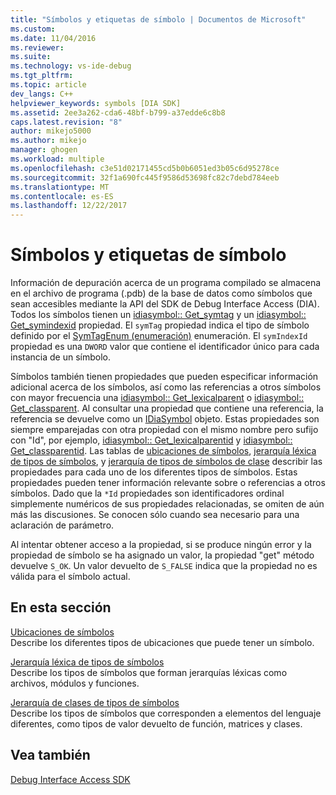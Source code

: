 ```yaml
---
title: "Símbolos y etiquetas de símbolo | Documentos de Microsoft"
ms.custom: 
ms.date: 11/04/2016
ms.reviewer: 
ms.suite: 
ms.technology: vs-ide-debug
ms.tgt_pltfrm: 
ms.topic: article
dev_langs: C++
helpviewer_keywords: symbols [DIA SDK]
ms.assetid: 2ee3a262-cda6-48bf-b799-a37edde6c8b8
caps.latest.revision: "8"
author: mikejo5000
ms.author: mikejo
manager: ghogen
ms.workload: multiple
ms.openlocfilehash: c3e51d02171455cd5b0b6051ed3b05c6d95278ce
ms.sourcegitcommit: 32f1a690fc445f9586d53698fc82c7debd784eeb
ms.translationtype: MT
ms.contentlocale: es-ES
ms.lasthandoff: 12/22/2017
---
```

# <a name="symbols-and-symbol-tags"></a>Símbolos y etiquetas de símbolo
Información de depuración acerca de un programa compilado se almacena en el archivo de programa (.pdb) de la base de datos como símbolos que sean accesibles mediante la API del SDK de Debug Interface Access (DIA). Todos los símbolos tienen un [idiasymbol:: Get_symtag](../../debugger/debug-interface-access/idiasymbol-get-symtag.md) y un [idiasymbol:: Get_symindexid](../../debugger/debug-interface-access/idiasymbol-get-symindexid.md) propiedad. El `symTag` propiedad indica el tipo de símbolo definido por el [SymTagEnum (enumeración)](../../debugger/debug-interface-access/symtagenum.md) enumeración. El `symIndexId` propiedad es una `DWORD` valor que contiene el identificador único para cada instancia de un símbolo.  
  
 Símbolos también tienen propiedades que pueden especificar información adicional acerca de los símbolos, así como las referencias a otros símbolos con mayor frecuencia una [idiasymbol:: Get_lexicalparent](../../debugger/debug-interface-access/idiasymbol-get-lexicalparent.md) o [idiasymbol:: Get_classparent](../../debugger/debug-interface-access/idiasymbol-get-classparent.md). Al consultar una propiedad que contiene una referencia, la referencia se devuelve como un [IDiaSymbol](../../debugger/debug-interface-access/idiasymbol.md) objeto. Estas propiedades son siempre emparejadas con otra propiedad con el mismo nombre pero sufijo con "Id", por ejemplo, [idiasymbol:: Get_lexicalparentid](../../debugger/debug-interface-access/idiasymbol-get-lexicalparentid.md) y [idiasymbol:: Get_classparentid](../../debugger/debug-interface-access/idiasymbol-get-classparentid.md). Las tablas de [ubicaciones de símbolos](../../debugger/debug-interface-access/symbol-locations.md), [jerarquía léxica de tipos de símbolos](../../debugger/debug-interface-access/lexical-hierarchy-of-symbol-types.md), y [jerarquía de tipos de símbolos de clase](../../debugger/debug-interface-access/class-hierarchy-of-symbol-types.md) describir las propiedades para cada uno de los diferentes tipos de símbolos. Estas propiedades pueden tener información relevante sobre o referencias a otros símbolos. Dado que la `*Id` propiedades son identificadores ordinal simplemente numéricos de sus propiedades relacionadas, se omiten de aún más las discusiones. Se conocen sólo cuando sea necesario para una aclaración de parámetro.  
  
 Al intentar obtener acceso a la propiedad, si se produce ningún error y la propiedad de símbolo se ha asignado un valor, la propiedad "get" método devuelve `S_OK`. Un valor devuelto de `S_FALSE` indica que la propiedad no es válida para el símbolo actual.  
  
## <a name="in-this-section"></a>En esta sección  
 [Ubicaciones de símbolos](../../debugger/debug-interface-access/symbol-locations.md)  
 Describe los diferentes tipos de ubicaciones que puede tener un símbolo.  
  
 [Jerarquía léxica de tipos de símbolos](../../debugger/debug-interface-access/lexical-hierarchy-of-symbol-types.md)  
 Describe los tipos de símbolos que forman jerarquías léxicas como archivos, módulos y funciones.  
  
 [Jerarquía de clases de tipos de símbolos](../../debugger/debug-interface-access/class-hierarchy-of-symbol-types.md)  
 Describe los tipos de símbolos que corresponden a elementos del lenguaje diferentes, como tipos de valor devuelto de función, matrices y clases.  
  
## <a name="see-also"></a>Vea también  
 [Debug Interface Access SDK](../../debugger/debug-interface-access/debug-interface-access-sdk.md)